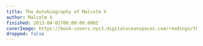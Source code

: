 ```yaml
---
title: The Autobiography of Malcolm X
author: Malcolm X
finished: 2013-04-01T00:00:00.000Z
coverImage: https://book-covers.nyc3.digitaloceanspaces.com/readings/the-autobiography-of-malcolm-x-01.jpg
dropped: false
---
```


